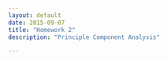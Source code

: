```yaml
---
layout: default
date: 2015-09-07
title: "Homework 2"
description: "Principle Component Analysis" 

---
```

